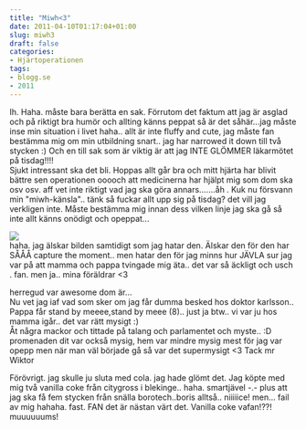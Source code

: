 ```yaml
---
title: "Miwh<3"
date: 2011-04-10T01:17:04+01:00
slug: miwh3
draft: false
categories:
- Hjärtoperationen
tags:
- blogg.se
- 2011
---
```

Ih. Haha. måste bara berätta en sak. Förrutom det faktum att jag är asglad och på riktigt bra humör och allting känns peppat så är det såhär...jag måste inse min situation i livet haha.. allt är inte fluffy and cute, jag måste fan bestämma mig om min utbildning snart.. jag har narrowed it down till två stycken :) Och en till sak som är viktig är att jag INTE GLÖMMER läkarmötet på tisdag!!!!  
Sjukt intressant ska det bli. Hoppas allt går bra och mitt hjärta har blivit bättre sen operationen ooooch att medicinerna har hjälpt mig som dom ska osv osv. aff vet inte riktigt vad jag ska göra annars.......åh . Kuk nu försvann min "miwh-känsla".. tänk så fuckar allt upp sig på tisdag? det vill jag verkligen inte. Måste bestämma mig innan dess vilken linje jag ska gå så inte allt känns onödigt och opeppat...  
  
![](/assets/images/blogg.se/dsc09045_142120401.jpg)  
haha. jag älskar bilden samtidigt som jag hatar den. Älskar den för den har SÅÅÅ capture the moment.. men hatar den för jag minns hur JÄVLA sur jag var på att mamma och pappa tvingade mig äta.. det var så äckligt och usch . fan. men ja.. mina föräldrar <3  
  
herregud var awesome dom är...  
Nu vet jag iaf vad som sker om jag får dumma besked hos doktor karlsson.. Pappa får stand by meeee,stand by meee (8).. just ja btw.. vi var ju hos mamma igår.. det var rätt mysigt :)  
Åt några mackor och tittade på talang och parlamentet och myste.. :D promenaden dit var också mysig, hem var mindre mysig mest för jag var opepp men när man väl började gå så var det supermysigt <3 Tack mr Wiktor  
  
  
Förövrigt. jag skulle ju sluta med cola. jag hade glömt det. Jag köpte med mig två vanilla coke från citygross i blekinge.. haha. smartjävel -.- plus att jag ska få fem stycken från snälla borotech..boris alltså.. niiiiice! men... fail av mig hahaha. fast. FAN det är nästan värt det. Vanilla coke vafan!??! muuuuuums!
